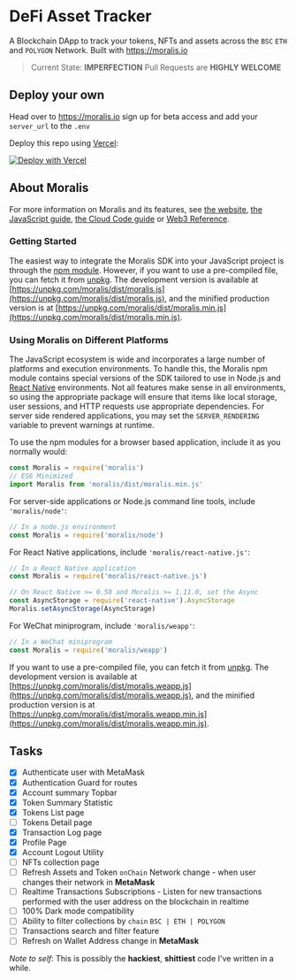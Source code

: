 # DeFi Asset Tracker

A Blockchain DApp to track your tokens, NFTs and assets across the `BSC` `ETH` and `POLYGON` Network. Built with <https://moralis.io>

> Current State: **IMPERFECTION**
> Pull Requests are **HIGHLY WELCOME**

## Deploy your own

Head over to <https://moralis.io> sign up for beta access and add your `server_url` to the `.env`

Deploy this repo using [Vercel](https://vercel.com?utm_source=github&utm_medium=readme&utm_campaign=next-example):

[![Deploy with Vercel](https://vercel.com/button)](https://vercel.com/new/git/external?repository-url=https://github.com/koolamusic/defi-asset-tracker&project-name=defi-asset-tracker&repository-name=defi-asset-tracker)

## About Moralis

For more information on Moralis and its features, see [the website](https://moralis.io), [the JavaScript guide](https://docs.moralis.io), [the Cloud Code guide](https://docs.moralis.io/cloudcode) or [Web3 Reference](https://docs.moralis.io/web3).

### Getting Started

The easiest way to integrate the Moralis SDK into your JavaScript project is through the [npm module](https://npmjs.org/moralis).
However, if you want to use a pre-compiled file, you can fetch it from [unpkg](https://unpkg.com). The development version is available at [https://unpkg.com/moralis/dist/moralis.js](https://unpkg.com/moralis/dist/moralis.js), and the minified production version is at [https://unpkg.com/moralis/dist/moralis.min.js](https://unpkg.com/moralis/dist/moralis.min.js).

### Using Moralis on Different Platforms

The JavaScript ecosystem is wide and incorporates a large number of platforms and execution environments. To handle this, the Moralis npm module contains special versions of the SDK tailored to use in Node.js and [React Native](https://facebook.github.io/react-native/) environments. Not all features make sense in all environments, so using the appropriate package will ensure that items like local storage, user sessions, and HTTP requests use appropriate dependencies. For server side rendered applications, you may set the `SERVER_RENDERING` variable to prevent warnings at runtime.

To use the npm modules for a browser based application, include it as you normally would:

```js
const Moralis = require('moralis')
// ES6 Minimized
import Moralis from 'moralis/dist/moralis.min.js'
```

For server-side applications or Node.js command line tools, include `'moralis/node'`:

```js
// In a node.js environment
const Moralis = require('moralis/node')
```

For React Native applications, include `'moralis/react-native.js'`:

```js
// In a React Native application
const Moralis = require('moralis/react-native.js')

// On React Native >= 0.50 and Moralis >= 1.11.0, set the Async
const AsyncStorage = require('react-native').AsyncStorage
Moralis.setAsyncStorage(AsyncStorage)
```

For WeChat miniprogram, include `'moralis/weapp'`:

```js
// In a WeChat miniprogram
const Moralis = require('moralis/weapp')
```

If you want to use a pre-compiled file, you can fetch it from [unpkg](https://unpkg.com). The development version is available at [https://unpkg.com/moralis/dist/moralis.weapp.js](https://unpkg.com/moralis/dist/moralis.weapp.js), and the minified production version is at [https://unpkg.com/moralis/dist/moralis.weapp.min.js](https://unpkg.com/moralis/dist/moralis.weapp.min.js).

## Tasks

- [x] Authenticate user with MetaMask
- [x] Authentication Guard for routes
- [x] Account summary Topbar
- [x] Token Summary Statistic
- [x] Tokens List page
- [ ] Tokens Detail page
- [x] Transaction Log page
- [x] Profile Page
- [x] Account Logout Utility
- [ ] NFTs collection page
- [ ] Refresh Assets and Token `onChain` Network change - when user changes their network in **MetaMask**
- [ ] Realtime Transactions Subscriptions - Listen for new transactions performed with the user address on the blockchain in realtime
- [ ] 100% Dark mode compatibility
- [ ] Ability to filter collections by `chain` `BSC | ETH | POLYGON`
- [ ] Transactions search and filter feature
- [ ] Refresh on Wallet Address change in **MetaMask**

_Note to self_: This is possibly the **hackiest**, **shittiest** code I've written in a while.

